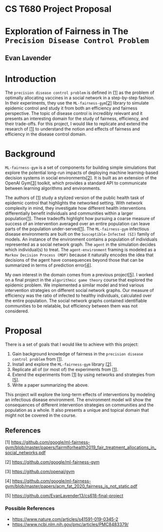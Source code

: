 # CS T680 Project Proposal
# Exploration of Fairness in The `Precision Disease Control Problem`
## Evan Lavender

# Introduction
The `precision disease control problem` is defined in [[1]](#1) as the problem of optimally allocating vaccines in a social network in a step-by-step fashion.
In their experiments, they use the `ML-fairness-gym`[[2]](#2) library to simulate epidemic control and study it from both an efficiency and fairness perspective.
The topic of disease control is incredibly relevant and it presents an interesting domain for the study of fairness, efficiency, and their trade-offs.
For this project, I would like to replicate and extend the research of [[1]](#1) to understand the notion and effects of fairness and efficiency in the disease control domain.

# Background
`ML-fairness-gym` is a set of components for building simple simulations that explore the potential long-run impacts of deploying machine learning-based decision systems in social environments[[2]](#2).
It is built as an extension of the OpenAI Gym[[3]](#3) toolkit, which provides a standard API to communicate between learning algorithms and environments.

The authors of [[1]](#1) study a stylized version of the public health task of epidemic control that highlights the networked setting.
With network complexity in mind, they investigate how different health interventions differentially benefit individuals and communities within a larger population[[1]](#1).
These tradeoffs highlight how pursuing a coarse measure of success of an intervention averaged over an entire population can leave parts of the population under-served[[1]](#1).
The `ML-fairness-gym` infectious disease environments are built on the `Susceptible-Infected (SI)` family of models.
An instance of the environment contains a population of individuals represented as a social network graph.
The `agent` in the simulation decides which individual(s) to treat.
The `agent-environment` framing is modeled as a `Markov Decision Process (MDP)` because it naturally encodes the idea that decisions of the agent have consequences beyond those that can be summarized in terms of prediction error[[4]](#4).

My own interest in the domain comes from a previous project[[5]](#5).
I worked on a final project in the `algorithmic game theory` course that explored the epidemic problem.
We implemented a similar model and tried various intervention strategies on different social network graphs.
Our measure of efficiency was the ratio of infected to healthy individuals, calculated over the entire population.
The social network graphs contained identifiable communities to be relatable, but efficiency between them was not considered.

# Proposal
There is a set of goals that I would like to achieve with this project:

1. Gain background knowledge of fairness in the `precision disease control problem` from [[1]](#1).
2. Install and explore the `ML-fairness-gym` library [[2]](#2).
3. Replicate all of (or most of) the experiments from [[1]](#1).
4. Extend the experiments from [[1]](#1) by using networks and strategies from [[5]](#5).
5. Write a paper summarizing the above.

This project will explore the long-term effects of interventions by modeling an infectious disease environment.
The environment model will show the consequences of different intervention strategies on communities and the population as a whole.
It also presents a unique and topical domain that might not be covered in the course.

## References
<a id="1">[1]</a>
https://github.com/google/ml-fairness-gym/blob/master/papers/fairmlforhealth2019_fair_treatment_allocations_in_social_networks.pdf

<a id="2">[2]</a>
https://github.com/google/ml-fairness-gym

<a id="3">[3]</a>
https://github.com/openai/gym

<a id="4">[4]</a>
https://github.com/google/ml-fairness-gym/blob/master/papers/acm_fat_2020_fairness_is_not_static.pdf

<a id="5">[5]</a>
https://github.com/EvanLavender13/cs618-final-project

### Possible References
- https://www.nature.com/articles/s41591-019-0345-2
- https://www.ncbi.nlm.nih.gov/pmc/articles/PMC8483379/
